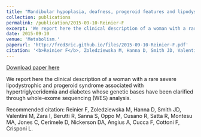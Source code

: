 ```yaml
---
title: "Mandibular hypoplasia, deafness, progeroid features and lipodystrophy (MDPL) syndrome in the context of inherited lipodystrophies"
collection: publications
permalink: /publication/2015-09-10-Reinier-F
excerpt: 'We report here the clinical description of a woman with a rare severe lipodystrophic and progeroid syndrome associated with hypertriglyceridemia and diabetes whose genetic bases have been clarified through whole-exome sequencing (WES) analysis.'
date: 2015-09-10
venue: 'Metabolism.'
paperurl: 'http://fred3ric.github.io/files/2015-09-10-Reinier-F.pdf'
citation: '<b>Reinier F</b>, Zoledziewska M, Hanna D, Smith JD, Valentini M, Zara I, Berutti R, Sanna S, Oppo M, Cusano R, Satta R, Montesu MA, Jones C, Cerimele D, Nickerson DA, Angius A, Cucca F, Cottoni F, Crisponi L.'
---
```


<a href='http://fred3ric.github.io/files/2015-09-10-Reinier-F.pdf'>Download paper here</a>

We report here the clinical description of a woman with a rare severe lipodystrophic and progeroid syndrome associated with hypertriglyceridemia and diabetes whose genetic bases have been clarified through whole-exome sequencing (WES) analysis.

Recommended citation: Reinier F, Zoledziewska M, Hanna D, Smith JD, Valentini M, Zara I, Berutti R, Sanna S, Oppo M, Cusano R, Satta R, Montesu MA, Jones C, Cerimele D, Nickerson DA, Angius A, Cucca F, Cottoni F, Crisponi L.
